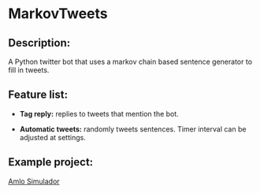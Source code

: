 # MarkovTweets
## Description:
  A Python twitter bot that uses a markov chain based sentence generator to fill in tweets.
  
  ## Feature list:
  - **Tag reply:** replies to tweets that mention the bot.
  
  - **Automatic tweets:** randomly tweets sentences. Timer interval can be adjusted at settings.
  
  ## Example project:
  [Amlo Simulador](http://www.twitter.com/AmloSimulador)
